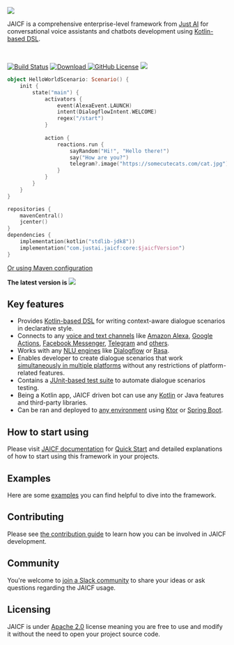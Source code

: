 ![](https://i.imgur.com/ONpTipu.png)

JAICF is a comprehensive enterprise-level framework from [Just AI](https://just-ai.com) for conversational voice assistants and chatbots development using [Kotlin-based DSL](https://github.com/just-ai/jaicf-kotlin/wiki/Scenario-DSL).

<br/>

[![Build Status](https://travis-ci.org/just-ai/jaicf-kotlin.svg?branch=master)](https://travis-ci.org/just-ai/jaicf-kotlin)
[![Download](https://api.bintray.com/packages/just-ai/jaicf/core/images/download.svg) ](https://bintray.com/just-ai/jaicf/core/_latestVersion)
[![GitHub License](https://img.shields.io/badge/license-Apache%20License%202.0-blue.svg?style=flat)](https://github.com/just-ai/jaicf-kotlin/blob/master/LICENSE)
[![](https://img.shields.io/badge/PRs-welcome-brightgreen.svg)](CONTRIBUTING.md)

```kotlin
object HelloWorldScenario: Scenario() {
    init {
        state("main") {
            activators {
                event(AlexaEvent.LAUNCH)
                intent(DialogflowIntent.WELCOME)
                regex("/start")
            }
            
            action {
                reactions.run {
                    sayRandom("Hi!", "Hello there!")
                    say("How are you?")
                    telegram?.image("https://somecutecats.com/cat.jpg")
                }
            }
        }
    }
}
```
```kotlin
repositories {
    mavenCentral()
    jcenter()
}
dependencies {
    implementation(kotlin("stdlib-jdk8"))
    implementation("com.justai.jaicf:core:$jaicfVersion")
}
```
[Or using Maven configuration](https://github.com/just-ai/jaicf-kotlin/wiki/Installing#maven)

**The latest version is** ![](https://img.shields.io/github/v/release/just-ai/jaicf-kotlin?color=%23000&label=&style=flat-square)

## Key features

* Provides [Kotlin-based DSL](https://github.com/just-ai/jaicf-kotlin/wiki/Scenario-DSL) for writing context-aware dialogue scenarios in declarative style.
* Connects to any [voice and text channels](https://github.com/just-ai/jaicf-kotlin/wiki/Channels) like [Amazon Alexa](https://github.com/just-ai/jaicf-kotlin/tree/master/channels/alexa), [Google Actions](https://github.com/just-ai/jaicf-kotlin/tree/master/channels/google-actions), [Facebook Messenger](https://github.com/just-ai/jaicf-kotlin/tree/master/channels/facebook), [Telegram](https://github.com/just-ai/jaicf-kotlin/tree/master/channels/telegram) and [others](https://github.com/just-ai/jaicf-kotlin/wiki/Channels).
* Works with any [NLU engines](https://github.com/just-ai/jaicf-kotlin/wiki/Natural-Language-Understanding) like [Dialogflow](https://github.com/just-ai/jaicf-kotlin/tree/master/activators/dialogflow) or [Rasa](https://github.com/just-ai/jaicf-kotlin/tree/master/activators/rasa).
* Enables developer to create dialogue scenarios that work [simultaneously in multiple platforms](https://github.com/just-ai/jaicf-kotlin/wiki/Channels#multi-channel-support) without any restrictions of platform-related features.
* Contains a [JUnit-based test suite](https://github.com/just-ai/jaicf-kotlin/wiki/Testing) to automate dialogue scenarios testing.
* Being a Kotlin app, JAICF driven bot can use any [Kotlin](https://kotlinlang.org/docs/reference/) or Java features and third-party libraries.
* Can be ran and deployed to [any environment](https://github.com/just-ai/jaicf-kotlin/wiki/Environments) using [Ktor](https://github.com/just-ai/jaicf-kotlin/wiki/Ktor) or [Spring Boot](https://github.com/just-ai/jaicf-kotlin/wiki/Spring-Boot).

## How to start using

Please visit [JAICF documentation](https://github.com/just-ai/jaicf-kotlin/wiki) for [Quick Start](https://github.com/just-ai/jaicf-kotlin/wiki/Quick-Start) and detailed explanations of how to start using this framework in your projects.

## Examples

Here are some [examples](examples) you can find helpful to dive into the framework.

## Contributing

Please see [the contribution guide](CONTRIBUTING.md) to learn how you can be involved in JAICF development.

## Community

You're welcome to [join a Slack community](https://join.slack.com/t/jaicf/shared_invite/zt-clzasfyq-f4gv8hf3JHD4RmpMtrt0Aw) to share your ideas or ask questions regarding the JAICF usage.

## Licensing

JAICF is under [Apache 2.0](LICENSE) license meaning you are free to use and modify it without the need to open your project source code.
